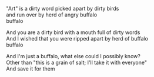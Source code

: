 "Art" is a dirty word picked apart by dirty birds  
and run over by herd of angry buffalo  
buffalo

And you are a dirty bird with a mouth full of dirty words  
And I wished that you were ripped apart by herd of buffalo  
buffalo

And I'm just a buffalo, what else could I possibly know?  
Other than "this is a grain of salt; I'll take it with everyone"  
And save it for them